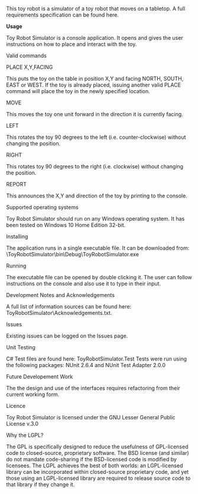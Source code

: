 This toy robot is a simulator of a toy robot that moves on a tabletop. A full requirements specification can be found here.

<b>Usage</b>

Toy Robot Simulator is a console application. It opens and gives the user instructions on how to place and interact with the toy.

Valid commands

PLACE X,Y,FACING

This puts the toy on the table in position X,Y and facing NORTH, SOUTH, EAST or WEST. If the toy is already placed, issuing another valid PLACE command will place the toy in the newly specified location.

MOVE

This moves the toy one unit forward in the direction it is currently facing.

LEFT

This rotates the toy 90 degrees to the left (i.e. counter-clockwise) without changing the position.

RIGHT

This rotates toy 90 degrees to the right (i.e. clockwise) without changing the position.

REPORT

This announces the X,Y and direction of the toy by printing to the console.

Supported operating systems

Toy Robot Simulator should run on any Windows operating system. It has been tested on Windows 10 Home Edition 32-bit.

Installing

The application runs in a single executable file. It can be downloaded from: \ToyRobotSimulator\bin\Debug\ToyRobotSimulator.exe

Running

The executable file can be opened by double clicking it. The user can follow instructions on the console and also use it to type in their input.

Development Notes and Acknowledgements

A full list of information sources can be found here: ToyRobotSimulator\Acknowledgements.txt.

Issues

Existing issues can be logged on the Issues page.

Unit Testing

C# Test files are found here: ToyRobotSimulator.Test
Tests were run using the following packages: NUnit 2.6.4 and NUnit Test Adapter 2.0.0

Future Developement Work

The the design and use of the interfaces requires refactoring from their current working form.

Licence

Toy Robot Simulator is licensed under the GNU Lesser General Public License v.3.0

Why the LGPL?

The GPL is specifically designed to reduce the usefulness of GPL-licensed code to closed-source, proprietary software. The BSD license (and similar) do not mandate code-sharing if the BSD-licensed code is modified by licensees. The LGPL achieves the best of both worlds: an LGPL-licensed library can be incorporated within closed-source proprietary code, and yet those using an LGPL-licensed library are required to release source code to that library if they change it.
